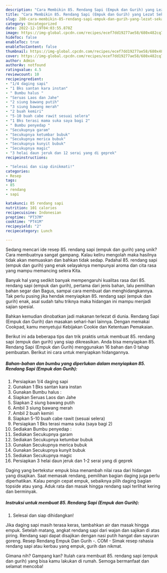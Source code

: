 ```yaml
---
description: "Cara Membikin 85. Rendang Sapi (Empuk dan Gurih) yang Lezat Sekali"
title: "Cara Membikin 85. Rendang Sapi (Empuk dan Gurih) yang Lezat Sekali"
slug: 280-cara-membikin-85-rendang-sapi-empuk-dan-gurih-yang-lezat-sekali
category: Uncategorized
date: 2022-12-19T04:03:55.878Z
image: https://img-global.cpcdn.com/recipes/ecef7dd19277ae58/680x482cq70/85-rendang-sapi-empuk-dan-gurih-foto-resep-utama.jpg
hideToc: false
enableToc: true
enableTocContent: false
thumbnail: https://img-global.cpcdn.com/recipes/ecef7dd19277ae58/680x482cq70/85-rendang-sapi-empuk-dan-gurih-foto-resep-utama.jpg
cover: https://img-global.cpcdn.com/recipes/ecef7dd19277ae58/680x482cq70/85-rendang-sapi-empuk-dan-gurih-foto-resep-utama.jpg
author: Admin
authorAv: notfound
ratingvalue: 4.5
reviewcount: 10
recipeingredient:
- "1/4 daging sapi"
- "1 Bks santan kara instan"
- " Bumbu halus "
- "Seruas Laos dan Jahe"
- "2 siung bawang putih"
- "3 siung bawang merah"
- "2 buah kemiri"
- "5-10 buah cabe rawit sesuai selera"
- "1 Bks terasi mama suka saya bagi 2"
- " Bumbu penyedap "
- "Secukupnya garam"
- "Secukupnya ketumbar bubuk"
- "Secukupnya merica bubuk"
- "Secukupnya kunyit bubuk"
- "Secukupnya magic"
- "3 helai daun jeruk dan 12 serai yang di geprek"
recipeinstructions:

- "Selesai dan siap dinikmati!"
categories:
- Resep
tags:
- 85
- rendang
- sapi

katakunci: 85 rendang sapi 
nutrition: 101 calories
recipecuisine: Indonesian
preptime: "PT37M"
cooktime: "PT41M"
recipeyield: "2"
recipecategory: Lunch

---
```





Sedang mencari ide resep 85. rendang sapi (empuk dan gurih) yang unik? Cara membuatnya sangat gampang. Kalau keliru mengolah maka hasilnya tidak akan memuaskan dan bahkan tidak sedap. Padahal 85. rendang sapi (empuk dan gurih) yang enak selayaknya mempunyai aroma dan cita rasa yang mampu memancing selera Kita.





Banyak hal yang sedikit banyak mempengaruhi kualitas rasa dari 85. rendang sapi (empuk dan gurih), pertama dari jenis bahan, lalu pemilihan bahan segar dan Bagus, sampai cara membuat dan menghidangkannya. Tak perlu pusing jika hendak menyiapkan 85. rendang sapi (empuk dan gurih) enak,      asal sudah tahu triknya maka hidangan ini mampu menjadi sajian spesial.














Bahkan kemudian dinobatkan jadi makanan terlezat di dunia. Rendang Sapi (Empuk dan Gurih) dan masakan sehari-hari lainnya. Dengan memakai Cookpad, kamu menyetujui Kebijakan Cookie dan Ketentuan Pemakaian.






Berikut ini ada beberapa tips dan trik praktis untuk membuat 85. rendang sapi (empuk dan gurih) yang siap dikreasikan. Anda bisa menyiapkan 85. Rendang Sapi (Empuk dan Gurih) menggunakan 16 bahan dan 0 tahap pembuatan. Berikut ini cara untuk menyiapkan hidangannya.

<!--inarticleads1-->

##### Bahan-bahan dan bumbu yang diperlukan dalam menyiapkan 85. Rendang Sapi (Empuk dan Gurih):

1. Persiapkan 1/4 daging sapi
1. Gunakan 1 Bks santan kara instan
1. Gunakan  Bumbu halus :
1. Siapkan Seruas Laos dan Jahe
1. Siapkan 2 siung bawang putih
1. Ambil 3 siung bawang merah
1. Ambil 2 buah kemiri
1. Siapkan 5-10 buah cabe rawit (sesuai selera)
1. Persiapkan 1 Bks terasi mama suka (saya bagi 2)
1. Sediakan  Bumbu penyedap :
1. Sediakan Secukupnya garam
1. Sediakan Secukupnya ketumbar bubuk
1. Gunakan Secukupnya merica bubuk
1. Gunakan Secukupnya kunyit bubuk
1. Sediakan Secukupnya magic
1. Persiapkan 3 helai daun jeruk dan 1-2 serai yang di geprek


Daging yang bertekstur empuk bisa menambah nilai rasa dari hidangan yang disajikan. Saat memasak rendang, pemilihan bagian daging juga perlu diperhatikan. Kalau pengin cepat empuk, sebaiknya pilih daging bagian topside atau yang. Aduk rata dan masak hingga rendang sapi terlihat kering dan berminyak. 

<!--inarticleads2-->

##### Instruksi untuk membuat 85. Rendang Sapi (Empuk dan Gurih):


1. Selesai dan siap dihidangkan!

Jika daging sapi masih terasa keras, tambahkan air dan masak hingga empuk. Setelah matang, angkat rendang sapi dari wajan dan sajikan di atas piring. Rendang sapi dapat disajikan dengan nasi putih hangat dan sayuran goreng. Resep Rendang Empuk Dan Gurih -. COM - Simak resep rahasia rendang sapi atau kerbau yang empuk, gurih dan nikmat. 

Gimana nih? Gampang kan? Itulah cara membuat 85. rendang sapi (empuk dan gurih) yang bisa kamu lakukan di rumah. Semoga bermanfaat dan selamat mencoba!
